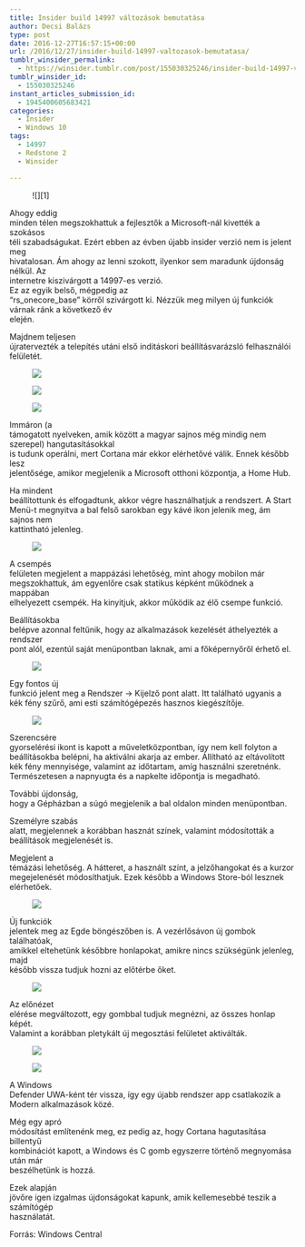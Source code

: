 ```yaml
---
title: Insider build 14997 változások bemutatása
author: Decsi Balázs
type: post
date: 2016-12-27T16:57:15+00:00
url: /2016/12/27/insider-build-14997-valtozasok-bemutatasa/
tumblr_winsider_permalink:
  - https://winsider.tumblr.com/post/155030325246/insider-build-14997-változások-bemutatása
tumblr_winsider_id:
  - 155030325246
instant_articles_submission_id:
  - 1945400605683421
categories:
  - Insider
  - Windows 10
tags:
  - 14997
  - Redstone 2
  - Winsider

---
```

<figure class="tmblr-full">![][1]</figure> 

Ahogy eddig  
minden télen megszokhattuk a fejlesztők a Microsoft-nál kivették a szokásos  
téli szabadságukat. Ezért ebben az évben újabb insider verzió nem is jelent meg  
hivatalosan. Ám ahogy az lenni szokott, ilyenkor sem maradunk újdonság nélkül. Az  
internetre kiszivárgott a 14997-es verzió.  
Ez az egyik belső, mégpedig az  
“rs\_onecore\_base” körről szivárgott ki. Nézzük meg milyen új funkciók várnak ránk a következő év  
elején.

<!-- more -->

Majdnem teljesen  
újratervezték a telepítés utáni első inditáskori beállításvarázsló felhasználói  
felületét.<figure class="tmblr-full">

![][2] </figure> <figure class="tmblr-full">![][3]</figure> <figure class="tmblr-full">![][4]</figure> 

Immáron (a  
támogatott nyelveken, amik között a magyar sajnos még mindig nem szerepel) hangutasításokkal  
is tudunk operálni, mert Cortana már ekkor elérhetővé válik. Ennek később lesz  
jelentősége, amikor megjelenik a Microsoft otthoni központja, a Home Hub.

Ha mindent  
beállítottunk és elfogadtunk, akkor végre használhatjuk a rendszert. A Start  
Menü-t megnyitva a bal felső sarokban egy kávé ikon jelenik meg, ám sajnos nem  
kattintható jelenleg.<figure class="tmblr-full">

![][5] </figure> 

A csempés  
felületen megjelent a mappázási lehetőség, mint ahogy mobilon már  
megszokhattuk, ám egyenlőre csak statikus képként működnek a mappában  
elhelyezett csempék. Ha kinyitjuk, akkor működik az élő csempe funkció.

Beállításokba  
belépve azonnal feltűnik, hogy az alkalmazások kezelését áthelyezték a rendszer  
pont alól, ezentúl saját menüpontban laknak, ami a főképernyőről érhető el.<figure class="tmblr-full">

![][6] </figure> 

Egy fontos új  
funkció jelent meg a Rendszer -> Kijelző pont alatt. Itt található ugyanis a  
kék fény szűrő, ami esti számítógépezés hasznos kiegészítője.<figure class="tmblr-full">

![][7] </figure> 

Szerencsére  
gyorselérési ikont is kapott a műveletközpontban, így nem kell folyton a  
beállításokba belépni, ha aktiválni akarja az ember. Állítható az eltávolított  
kék fény mennyisége, valamint az időtartam, amíg használni szeretnénk.  
Természetesen a napnyugta és a napkelte időpontja is megadható.

További újdonság,  
hogy a Gépházban a súgó megjelenik a bal oldalon minden menüpontban.

Személyre szabás  
alatt, megjelennek a korábban hasznát színek, valamint módosították a  
beállítások megjelenését is.

Megjelent a  
témázási lehetőség. A hátteret, a használt színt, a jelzőhangokat és a kurzor  
megejelenését módosíthatjuk. Ezek később a Windows Store-ból lesznek  
elérhetőek.<figure class="tmblr-full">

![][8] </figure> 

Új funkciók  
jelentek meg az Egde böngészőben is. A vezérlősávon új gombok találhatóak,  
amikkel eltehetünk későbbre honlapokat, amikre nincs szükségünk jelenleg, majd  
később vissza tudjuk hozni az előtérbe őket.<figure class="tmblr-full">

![][9] </figure> 

Az előnézet  
elérése megváltozott, egy gombbal tudjuk megnézni, az összes honlap képét.  
Valamint a korábban pletykált új megosztási felületet aktiválták.<figure class="tmblr-full">

![][10] </figure> <figure class="tmblr-full">![][11]</figure> 

A Windows  
Defender UWA-ként tér vissza, így egy újabb rendszer app csatlakozik a  
Modern alkalmazások közé.

Még egy apró  
módosítást említenénk meg, ez pedig az, hogy Cortana hagutasítása billentyű  
kombinációt kapott, a Windows és C gomb egyszerre történő megnyomása után már  
beszélhetünk is hozzá.

Ezek alapján  
jövőre igen izgalmas újdonságokat kapunk, amik kellemesebbé teszik a számítógép  
használatát.

Forrás: Windows Central

 [1]: https://68.media.tumblr.com/158558c96248d63f39d876f10d8fb2ef/tumblr_inline_oiuuo463ri1uz1ind_540.jpg
 [2]: https://68.media.tumblr.com/847f57b39c3ee484622b6d3f01be8fad/tumblr_inline_oiuumdM05j1uz1ind_540.png
 [3]: https://68.media.tumblr.com/dce1764089d56a3585dc257d2f286bc5/tumblr_inline_oiuumdp5hj1uz1ind_540.png
 [4]: https://68.media.tumblr.com/0cc983c934da80b9df9703e79c8a983f/tumblr_inline_oiuume99XV1uz1ind_540.png
 [5]: https://68.media.tumblr.com/1da7e97de5054e75dbc7d9adf9fddd89/tumblr_inline_oiuuxe1AKh1uz1ind_540.jpg
 [6]: https://68.media.tumblr.com/5bd50a11c21cb72e4e7c68c8dab63a98/tumblr_inline_oiuuz8ouCd1uz1ind_540.jpg
 [7]: https://68.media.tumblr.com/53d76be949a3900fb60b0314fc7cbe45/tumblr_inline_oiuuwzin2Q1uz1ind_540.png
 [8]: https://68.media.tumblr.com/2627f64de29bddaf4b1040e08419c737/tumblr_inline_oiuuxxZ2dh1uz1ind_540.png
 [9]: https://68.media.tumblr.com/0698aa053876b8dfce195131468dac21/tumblr_inline_oiuuztW06l1uz1ind_540.png
 [10]: https://68.media.tumblr.com/833093a16a01a7eb95766adb1baef81d/tumblr_inline_oiuv0bCSUh1uz1ind_540.png
 [11]: https://68.media.tumblr.com/b59fd7515d7e021708bd00093647e578/tumblr_inline_oiuv0cRgRh1uz1ind_540.png
